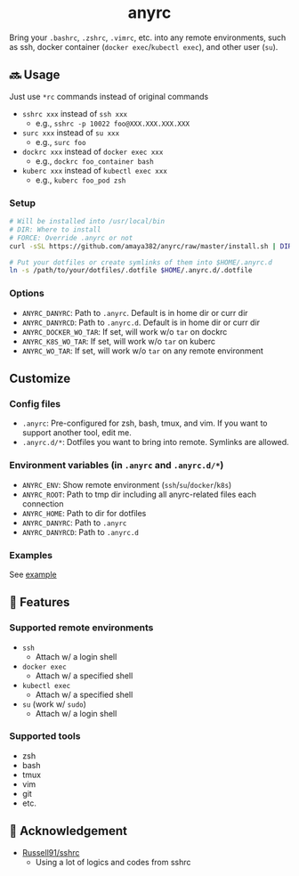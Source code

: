 <h1 align="center">anyrc</h1>

Bring your `.bashrc`, `.zshrc`, `.vimrc`, etc. into any remote environments, such as ssh, docker container (`docker exec`/`kubectl exec`), and other user (`su`).


## :soon: Usage
Just use `*rc` commands instead of original commands

* `sshrc xxx` instead of `ssh xxx`
  * e.g., `sshrc -p 10022 foo@XXX.XXX.XXX.XXX`
* `surc xxx` instead of `su xxx`
  * e.g., `surc foo`
* `dockrc xxx` instead of `docker exec xxx`
  * e.g., `dockrc foo_container bash`
* `kuberc xxx` instead of `kubectl exec xxx`
  * e.g., `kuberc foo_pod zsh`

### Setup
```sh
# Will be installed into /usr/local/bin
# DIR: Where to install
# FORCE: Override .anyrc or not
curl -sSL https://github.com/amaya382/anyrc/raw/master/install.sh | DIR=/usr/local/bin bash

# Put your dotfiles or create symlinks of them into $HOME/.anyrc.d
ln -s /path/to/your/dotfiles/.dotfile $HOME/.anyrc.d/.dotfile
```


### Options
* `ANYRC_DANYRC`: Path to `.anyrc`. Default is in home dir or curr dir
* `ANYRC_DANYRCD`: Path to `.anyrc.d`. Default is in home dir or curr dir
* `ANYRC_DOCKER_WO_TAR`: If set, will work w/o `tar` on dockrc
* `ANYRC_K8S_WO_TAR`: If set, will work w/o `tar` on kuberc
* `ANYRC_WO_TAR`: If set, will work w/o `tar` on any remote environment


## Customize
### Config files
* `.anyrc`: Pre-configured for zsh, bash, tmux, and vim. If you want to support another tool, edit me.
* `.anyrc.d/*`: Dotfiles you want to bring into remote. Symlinks are allowed.

### Environment variables (in `.anyrc` and `.anyrc.d/*`)
* `ANYRC_ENV`: Show remote environment (`ssh`/`su`/`docker`/`k8s`)
* `ANYRC_ROOT`: Path to tmp dir including all anyrc-related files each connection
* `ANYRC_HOME`: Path to dir for dotfiles
* `ANYRC_DANYRC`: Path to `.anyrc`
* `ANYRC_DANYRCD`: Path to `.anyrc.d`

### Examples
See [example](https://github.com/amaya382/anyrc/tree/master/example)


## :trident: Features
### Supported remote environments
* `ssh`
  * Attach w/ a login shell
* `docker exec`
  * Attach w/ a specified shell
* `kubectl exec`
  * Attach w/ a specified shell
* `su` (work w/ `sudo`)
  * Attach w/ a login shell

### Supported tools
* zsh
* bash
* tmux
* vim
* git
* etc.


## :bow: Acknowledgement
* [Russell91/sshrc](https://github.com/Russell91/sshrc)
  * Using a lot of logics and codes from sshrc
